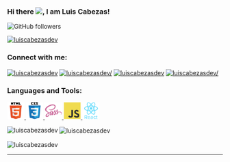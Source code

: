 ### Hi there <img src="https://raw.githubusercontent.com/MartinHeinz/MartinHeinz/master/wave.gif" width="30px">, I am Luis Cabezas!

![GitHub followers](https://img.shields.io/github/followers/luiscabezasdev?style=social)


<p align="left"> <a href="https://twitter.com/luiscabezasdev" target="blank"><img src="https://img.shields.io/twitter/follow/luiscabezasdev?logo=twitter&style=for-the-badge" alt="luiscabezasdev" /></a> </p>

<h3 align="left">Connect with me:</h3>
<p align="left">
<a href="https://twitter.com/luiscabezasdev" target="blank"><img align="center" src="https://raw.githubusercontent.com/rahuldkjain/github-profile-readme-generator/master/src/images/icons/Social/twitter.svg" alt="luiscabezasdev" height="30" width="40" /></a>
<a href="https://linkedin.com/in/luiscabezasdev/" target="blank"><img align="center" src="https://raw.githubusercontent.com/rahuldkjain/github-profile-readme-generator/master/src/images/icons/Social/linked-in-alt.svg" alt="luiscabezasdev/" height="30" width="40" /></a>
<a href="https://fb.com/luiscabezasdev" target="blank"><img align="center" src="https://raw.githubusercontent.com/rahuldkjain/github-profile-readme-generator/master/src/images/icons/Social/facebook.svg" alt="luiscabezasdev" height="30" width="40" /></a>
<a href="https://instagram.com/luiscabezasdev/" target="blank"><img align="center" src="https://raw.githubusercontent.com/rahuldkjain/github-profile-readme-generator/master/src/images/icons/Social/instagram.svg" alt="luiscabezasdev/" height="30" width="40" /></a>
</p>


<h3 align="left">Languages and Tools:</h3>
<p align="left"> </a> <a href="https://www.w3.org/html/" target="_blank" rel="noreferrer"> <img src="https://raw.githubusercontent.com/devicons/devicon/master/icons/html5/html5-original-wordmark.svg" alt="html5" width="40" height="40"/> </a><a href="https://www.w3schools.com/css/" target="_blank" rel="noreferrer"> <img src="https://raw.githubusercontent.com/devicons/devicon/master/icons/css3/css3-original-wordmark.svg" alt="css3" width="40" height="40"/>  <a href="https://sass-lang.com" target="_blank" rel="noreferrer"> <img src="https://raw.githubusercontent.com/devicons/devicon/master/icons/sass/sass-original.svg" alt="sass" width="40" height="40"/> </a><a href="https://developer.mozilla.org/en-US/docs/Web/JavaScript" target="_blank" rel="noreferrer"> <img src="https://raw.githubusercontent.com/devicons/devicon/master/icons/javascript/javascript-original.svg" alt="javascript" width="40" height="40"/> </a> <a href="https://reactjs.org/" target="_blank" rel="noreferrer"> <img src="https://raw.githubusercontent.com/devicons/devicon/master/icons/react/react-original-wordmark.svg" alt="react" width="40" height="40"/> </a>  </p>

<p><img align="left" src="https://github-readme-stats.vercel.app/api/top-langs?username=luiscabezasdev&show_icons=true&locale=en&layout=compact" alt="luiscabezasdev" /></p>

<p>&nbsp;<img align="center" src="https://github-readme-stats.vercel.app/api?username=luiscabezasdev&show_icons=true&locale=en" alt="luiscabezasdev" /></p>

<p><img align="center" src="https://github-readme-streak-stats.herokuapp.com/?user=luiscabezasdev&" alt="luiscabezasdev" /></p>

---
<!--
**cabezas29/cabezas29** is a ✨ _special_ ✨ repository because its `README.md` (this file) appears on your GitHub profile.

Here are some ideas to get you started:

- 🔭 I’m currently working on ...
- 🌱 I’m currently learning ...
- 👯 I’m looking to collaborate on ...
- 🤔 I’m looking for help with ...
- 💬 Ask me about ...
- 📫 How to reach me: ...
- 😄 Pronouns: ...
- ⚡ Fun fact: ...
-->
